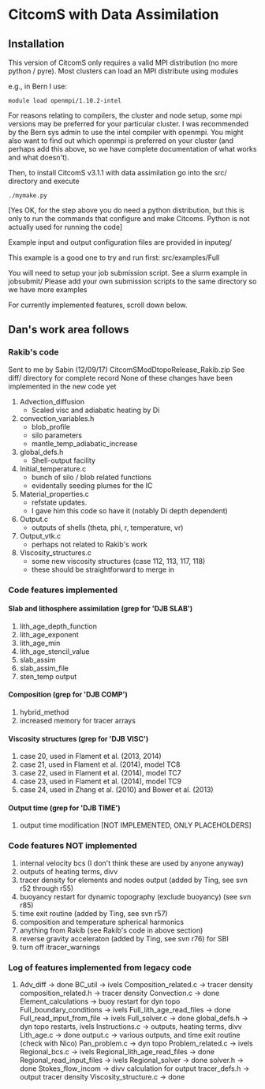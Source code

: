 # CitcomS with Data Assimilation

## Installation

This version of CitcomS only requires a valid MPI distribution (no more python / pyre).  Most clusters can load an MPI distribute using modules

e.g., in Bern I use:

```module load openmpi/1.10.2-intel```

For reasons relating to compilers, the cluster and node setup, some mpi versions may be preferred for your particular cluster.  I was recommended by the Bern sys admin to use the intel compiler with openmpi.  You might also want to find out which openmpi is preferred on your cluster (and perhaps add this above, so we have complete documentation of what works and what doesn't).

Then, to install CitcomS v3.1.1 with data assimilation go into the src/ directory and execute

```./mymake.py```

[Yes OK, for the step above you do need a python distribution, but this is only to run the commands that configure and make Citcoms.  Python is not actually used for running the code]

Example input and output configuration files are provided in inputeg/

This example is a good one to try and run first: src/examples/Full

You will need to setup your job submission script.  See a slurm example in jobsubmit/  Please add your own submission scripts to the same directory so we have more examples

For currently implemented features, scroll down below.

## Dan's work area follows

### Rakib's code

Sent to me by Sabin (12/09/17) CitcomSModDtopoRelease\_Rakib.zip
See diff/ directory for complete record
None of these changes have been implemented in the new code yet

1. Advection\_diffusion
   - Scaled visc and adiabatic heating by Di
1. convection\_variables.h
   - blob\_profile
   - silo parameters
   - mantle\_temp\_adiabatic\_increase
1. global\_defs.h
   - Shell-output facility
1. Initial\_temperature.c
   - bunch of silo / blob related functions  
   - evidentally seeding plumes for the IC
1. Material\_properties.c
   - refstate updates.
   - I gave him this code so have it (notably Di depth dependent)
1. Output.c
   - outputs of shells (theta, phi, r, temperature, vr)
1. Output\_vtk.c
   - perhaps not related to Rakib's work
1. Viscosity\_structures.c
   - some new viscosity structures (case 112, 113, 117, 118)  
   - these should be straightforward to merge in

### Code features implemented

#### Slab and lithosphere assimilation (grep for 'DJB SLAB')
1. lith\_age\_depth\_function
2. lith\_age\_exponent
3. lith\_age\_min
4. lith\_age\_stencil\_value
5. slab\_assim
6. slab\_assim\_file
7. sten\_temp output
    
#### Composition (grep for 'DJB COMP')
1. hybrid_method
2. increased memory for tracer arrays

#### Viscosity structures (grep for 'DJB VISC')
1. case 20, used in Flament et al. (2013, 2014)
2. case 21, used in Flament et al. (2014), model TC8
3. case 22, used in Flament et al. (2014), model TC7
4. case 23, used in Flament et al. (2014), model TC9
5. case 24, used in Zhang et al. (2010) and Bower et al. (2013)

#### Output time (grep for 'DJB TIME')
1. output time modification [NOT IMPLEMENTED, ONLY PLACEHOLDERS]

### Code features NOT implemented

1. internal velocity bcs (I don't think these are used by anyone anyway)
2. outputs of heating terms, divv
3. tracer density for elements and nodes output (added by Ting, see svn r52 through r55)
4. buoyancy restart for dynamic topography (exclude buoyancy) (see svn r85)
5. time exit routine (added by Ting, see svn r57)
6. composition and temperature spherical harmonics
7. anything from Rakib (see Rakib's code in above section)
8. reverse gravity acceleraton (added by Ting, see svn r76) for SBI
9. turn off itracer_warnings

### Log of features implemented from legacy code
1. Adv\_diff -> done
BC_util -> ivels
Composition_related.c -> tracer density
composition_related.h -> tracer density
Convection.c -> done
Element_calculations -> buoy restart for dyn topo
Full_boundary_conditions -> ivels
Full_lith_age_read_files -> done
Full_read_input_from_file -> ivels
Full_solver.c -> done
global_defs.h -> dyn topo restarts, ivels
Instructions.c -> outputs, heating terms, divv
Lith_age.c -> done
output.c -> various outputs, and time exit routine (check with Nico)
Pan_problem.c -> dyn topo
Problem_related.c -> ivels
Regional_bcs.c -> ivels
Regional_lith_age_read_files -> done
Regional_read_input_files -> ivels
Regional_solver -> done
solver.h -> done
Stokes_flow_incom -> divv calculation for output
tracer_defs.h -> output tracer density
Viscosity_structure.c -> done
